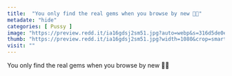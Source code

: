 ```yaml
---
title:  "You only find the real gems when you browse by new 💎😘"
metadate: "hide"
categories: [ Pussy ]
image: "https://preview.redd.it/ia16gdsj2sm51.jpg?auto=webp&s=316d5de0e2b754216a487d53e3a75fb019995c91"
thumb: "https://preview.redd.it/ia16gdsj2sm51.jpg?width=1080&crop=smart&auto=webp&s=a9e08717ece057a6bfd6ae8fa835194bdbb218d1"
visit: ""
---
```

You only find the real gems when you browse by new 💎😘
